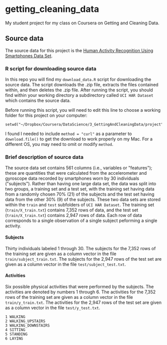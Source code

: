# getting_cleaning_data

My student project for my class on Coursera on Getting and Cleaning Data.

## Source data

The source data for this project is the [Human Activity Recognition Using Smartphones Data Set](http://archive.ics.uci.edu/ml/datasets/Human+Activity+Recognition+Using+Smartphones).

### R script for downloading source data

In this repo you will find my `download_data.R` script for downloading the source data. The script downloads the .zip file, extracts the files contained within, and then deletes the .zip file. After running the script, you should find within your working directory a subdirectory called `UCI HAR Dataset` which contains the source data.

Before running this script, you will need to edit this line to choose a working folder for this project on your computer:
```
setwd("~/Dropbox/Coursera/DataScience/3_GettingAndCleaningData/project")
```
I found I needed to include `method = "curl"` as a parameter to `download.file()` to get the download to work properly on my Mac. For a different OS, you may need to omit or modify `method`.


### Brief description of source data

The source data set contains 561 columns (i.e., variables or "features"); these are quantities that were calculated from the accelerometer and gyroscope data recorded by smartphones worn by 30 individuals ("subjects"). Rather than having one large data set, the data was split into two groups, a training set and a test set, with the training set having data from a randomly chosen 70% (21) of the subjects and the test set having data from the other 30% (9) of the subjects. These two data sets are stored within the `train` and `test` subfolders of `UCI HAR Dataset`. The training set (`train/X_train.txt`) contains 7,352 rows of data, and the test set (`train/X_train.txt`) contains 2,947 rows of data. Each row of data corresponds to a single observation of a single subject peforming a single activity.

#### Subjects

Thirty individuals labeled 1 through 30. The subjects for the 7,352 rows of the training set are given as a column vector in the file `train/subject_train.txt`. The subjects for the 2,947 rows of the test set are given as a column vector in the file `test/subject_test.txt`.

#### Activities

Six possible physical activities that were performed by the subjects. The activities are denoted by numbers 1 through 6. The activities for the 7,352 rows of the training set are given as a column vector in the file `train/y_train.txt`. The activities for the 2,947 rows of the test set are given as a column vector in the file `test/y_test.txt`.
```
1 WALKING
2 WALKING_UPSTAIRS
3 WALKING_DOWNSTAIRS
4 SITTING
5 STANDING
6 LAYING
```
